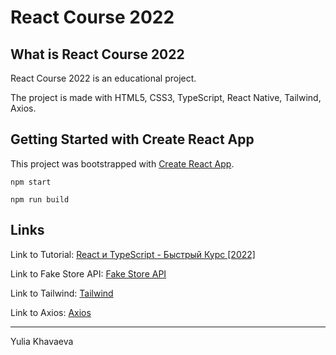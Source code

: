# React Course 2022

## What is React Course 2022

React Course 2022 is an educational project.

The project is made with HTML5, CSS3, TypeScript, React Native, Tailwind, Axios.

## Getting Started with Create React App

This project was bootstrapped with [Create React App](https://github.com/facebook/create-react-app).

```
npm start
```

```
npm run build
```

## Links 

Link to Tutorial: [React и TypeScript - Быстрый Курс [2022]](https://www.youtube.com/watch?v=OJ16BaPC6VI&list=WL&index=218)

Link to Fake Store API: [Fake Store API](https://fakestoreapi.com/)

Link to Tailwind: [Tailwind](https://tailwindcss.com/docs/guides/create-react-app)

Link to Axios: [Axios](https://axios-http.com/docs/intro)

---
Yulia Khavaeva


